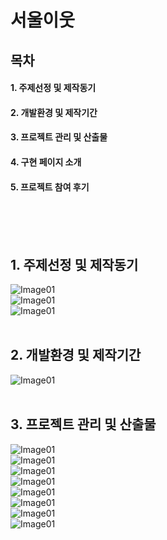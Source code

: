 # 서울이웃
## 목차
#### 1. 주제선정 및 제작동기
#### 2. 개발환경 및 제작기간
#### 3. 프로젝트 관리 및 산출물
#### 4. 구현 페이지 소개
#### 5. 프로젝트 참여 후기
<br><br><br>
## 1. 주제선정 및 제작동기
![Image01](https://e8odya.ch.files.1drv.com/y4m7HRxfOG_cslcWBE5LMUNx3mpvaKeiFvzxmsQYzrtmSb6UUOsjXkTMC2bcV_FEgJgWR7bibT7qqxFKrZw-T1zPbQ4uPHbE-EvsCC679Z-vMLLuudFqLqcdug6Dkids-V4l7Z29x9ouxmpICb-UbCDInVBT0V_5WKUEQMtoLy9HAemP9BZXwW-2yug2W9-Vog_mMztxwdU42mSJfOfx2FVBA?width=1570&height=772&cropmode=none)<br>
![Image01](https://dmpo6w.ch.files.1drv.com/y4muNRcxKTnHe8iy0cRUgSiV6eHXDkSNs4HyXNE_wSe0n_Zo92heF8D0CeeVbcSRDZbXMjeMBxTnEOZ33VoJX8hHn7Lv1fNICGN3OUJifcM3zdt0kbIQIzdx2Tfu0ayZmRauyhhdv_qn-2NGA0BcgqscDTfnSwjQocG-5I6ELADEUZjMHejpOPJ12M4tmHM-riQsjDivQJgnehWC47WD9YIfQ?width=1569&height=770&cropmode=none)<br>
![Image01](https://dcpo6w.ch.files.1drv.com/y4miaq96EVwnGhpTWDTW5Qep-f8PUoCsuWW5hselSXXTLLYu_YiHKDdeqdNiY7wEY5hKJ8OfCI3nOGJ2AhSpvkPzLwGp31H952gPoay_VUuGhvvt2TdX_fnoEtj0WgSwcP_zeALk9rdh1Dxh3k1wKweCe05bWwu3pc3rtWrn5kgWhqZpAR8fhbLMA17RKGulXavimaKa_-7QAJmTPMAZoxsPQ?width=1569&height=773&cropmode=none)<br>
<br>
## 2. 개발환경 및 제작기간
![Image01](https://fcodya.ch.files.1drv.com/y4mdwKllf2Lmx8jHGk2H00-Kwzff91L66LeMdgTtcA-yveyo-BwZJAWSCbfphGd8RIyGd7Dz5fkXKMK7Sa0_qFEolam-IiCt2fbxM-kNl2eLqUQAu-gJzc8G-jlv0C1ifgo37SOMsBsHAzLjSVnyPY4JJqTAObXudWu3wQf0nRWoM38ui7ux83ZDusxQHekQhz-yRddN7XFkzi-3sNWr04Rjg?width=1569&height=768&cropmode=none)<br>
<br>
## 3. 프로젝트 관리 및 산출물
![Image01](https://d8po6w.ch.files.1drv.com/y4m3QjW-I-BFbeWgJQtXhNZ64ztyxR5KMRD4TqG5x-hZGiu1Gno1MiDzV-MV6DseLFlK1mVGKG_37pjFOwWK8uf7vsvJTzfacgzvqN1zyFr9LUJsVLep2T0oUNwSvL9_KCaM9oVClvEmo6G3mTkzrJooFgPZYJ64HD9Dq7lgoenK_R2TllEWLl1Dn5tgBDFik99eco2hivZTXa3Nm_kaCUu8g?width=1568&height=768&cropmode=none)<br>
![Image01](https://dspo6w.ch.files.1drv.com/y4mCiiG0tbkxINo0uehkejTNmR8kKPJPJ52zlrzhdLG4f8o0gFHGDR2tXNzlHQVlla1486hwcE-wTnZAo2nYGraRXdNc1TyU1W5RE5OSC6j9FGB3IgLzS65W5LHIyhz-VscNZ2pXxsa8XBM2sZqa-wqjsgAIGELBZA1E52iYypxFirmmqu6xCaxOci0_f68qirBxGInq0tXRorgxDZLaMM1Eg?width=1569&height=768&cropmode=none)<br>
![Image01](https://empo6w.ch.files.1drv.com/y4m9CXW7cVnH7LFY7f_aqygx_gkP3eQZirSo5Xkq4oHbDEjSJpF5QbVPGNSIpRb09BENu7RAqtYFGNyaE3x3wSqR1cHwvBu9xpSVc2u098ABtJmsmf_fHI7Xofb1T4Jdkxl7JI6KnVL_2bKQ1zyeaVkoM26EjHr6634sTgpuGAs9ez3bpLVNpe5q9Qpq4Zk0w4FZ-gtAK-wlxB0Ml9jqznT2g?width=1570&height=769&cropmode=none)<br>
![Image01](https://e8qlgw.ch.files.1drv.com/y4mFOM7GiGSHH-yvrx9kkzTwr9JCBk79CaecAtZw7QbmFgAubEhvVGHiqsmlJ-NU5lKEqEfKY4VIrcZrT8ZTLnT6Hg6_K23PDf_2XCMBeuYg3Nn67v6WA5OFFMaJTGrctWtBiFloQa-0BkpMeujO2JJeXCy_HlxBIMVsYeYRDB0K-vaifd0Ro3ri9AyzqBOgKDnZX_jkhkBaVQ4RI7SA6Q6jg?width=1570&height=771&cropmode=none)<br>
![Image01](https://dcokpw.ch.files.1drv.com/y4mgNJ3XM3fhpNumkSjMIsPxFV9JcLfk2sr_-fnncmYM54yj6SGLQ5WXETK6Utp_mnZi2h0Ss8GkryljIstxYR2m3ljfAbb5ZWZrJx4NBfCVmcilQWs0o4LB7RgpOS8tnfccL9rSRpTkUOs1zXFpdXmH1Mw--E5W2DwO4pDaUeJQjsUfJA8QDvjWjczhn4k26X0niGrXC0mzobZUBfmpdPq3g?width=1571&height=771&cropmode=none)<br>
![Image01](https://ecpo6w.ch.files.1drv.com/y4mVlpdu3rbIRWEn8PdnzHo9TjDcvj25nQZLlPyevwZWdJ2RJI8smJs6X_DXkhIrCHOzOqlFviPE2_Kv3NCBOBOGhLWcJu51UUed-T_hoPDpcRDH2laeeHTSwFDDyLCUiash8PtgYDjpzO1kduf0e0xpZKvWU1aeCK3YJm97J5gLfTQpEj54FukmCUGunNQ5g4RGb9OThCF-5tcTF1y1ay-IQ?width=1569&height=769&cropmode=none)<br>
![Image01](https://fcqlgw.ch.files.1drv.com/y4md6Fnv-1cUaNgOK6AY5Vek_vOIEflJjDeOW38bJfVIGGmfsXbKE78ZvjdNlOkZz9tC1u2KfPckacHynNkwpAesWDJTpbqWGJ-jYbbFX2AWf1HN_aj_OMv3bWII7izYC4RMwGTWqeHzATJDBisRMxG6738kkMs1akbN2xZ5iZCn-uadMh-1gtYAYgqfGRUNY_R0yihKo_dq2sZQGxpiNWmTA?width=1568&height=768&cropmode=none)<br>
![Image01](https://dmokpw.ch.files.1drv.com/y4mB9GVX2tDx4-annJKXGd4BjOoIlNZ-Yg_8DDeePwvOGRfMZD6Xiju-80nmx2ImQdIaJZdj3iGeuekL39WKqMQHdgiGXG1UsTJIeOdZtxlbp-DWvOrgbukCba1v0tgljMjJB2qyxzOSjbMtf88UlETPSITRiF7cy4lM4qc3jisjFKjPZb4-XtYtMQ1G3Js6ytVQWaytj5ifV-d4Y1EcjCCDg?width=1571&height=769&cropmode=none)<br>
